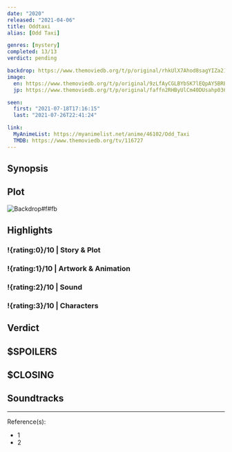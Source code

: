 ```yaml
---
date: "2020"
released: "2021-04-06"
title: Oddtaxi
alias: [Odd Taxi]

genres: [mystery]
completed: 13/13
verdict: pending

backdrop: https://www.themoviedb.org/t/p/original/rhkUlX7Ahod8sagYIZa21aHpglz.jpg
image:
  en: https://www.themoviedb.org/t/p/original/9zLfAyCGLBYbSK7lEQpAY5BRBrc.jpg
  jp: https://www.themoviedb.org/t/p/original/faffn2RHByUlCm40DUsahp036Nw.jpg

seen:
  first: "2021-07-18T17:16:15"
  last: "2021-07-26T22:41:24"

link:
  MyAnimeList: https://myanimelist.net/anime/46102/Odd_Taxi
  TMDB: https://www.themoviedb.org/tv/116727
---
```



## Synopsis

## Plot

![Backdrop#f#fb](https://www.themoviedb.org/t/p/original/vaH4XdNBXwhOpyBQx9sXfnUu0BJ.jpg "Source: TMDB")

## Highlights

### !{rating:0}/10 | Story & Plot

### !{rating:1}/10 | Artwork & Animation

### !{rating:2}/10 | Sound

### !{rating:3}/10 | Characters

## Verdict

## $SPOILERS

## $CLOSING

## Soundtracks

***
Reference(s):

- 1
- 2

